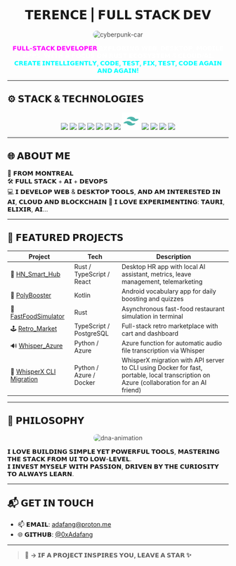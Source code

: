 
<h1 align="center"> 𝗧𝗘𝗥𝗘𝗡𝗖𝗘 | 𝗙𝗨𝗟𝗟 𝗦𝗧𝗔𝗖𝗞 𝗗𝗘𝗩 </h1>

<p align="center">
  <img src="assets/cardash2.gif" width="300" alt="cyberpunk-car" style="opacity:0.8; border-radius:12px;" />
</p>

<p align="center">
  <b style="color:#f0f">
    𝗙𝗨𝗟𝗟-𝗦𝗧𝗔𝗖𝗞 𝗗𝗘𝗩𝗘𝗟𝗢𝗣𝗘𝗥 
  </b>
  <span style="color:white">
    𝗘𝗫𝗣𝗟𝗢𝗥𝗜𝗡𝗚 𝗪𝗘𝗕, 𝗗𝗘𝗦𝗞𝗧𝗢𝗣, 𝗠𝗢𝗕𝗜𝗟𝗘 𝗔𝗣𝗣𝗦, 𝗪𝗜𝗧𝗛 𝗔 𝗙𝗢𝗖𝗨𝗦 𝗢𝗡 𝗥𝗨𝗦𝗧 𝗘𝗖𝗢𝗦𝗬𝗦𝗧𝗘𝗠 & 𝗖𝗟𝗢𝗨𝗗/𝗔𝗜.
  </span><br>
  <b style="color:#0ff">
    𝗖𝗥𝗘𝗔𝗧𝗘 𝗜𝗡𝗧𝗘𝗟𝗟𝗜𝗚𝗘𝗡𝗧𝗟𝗬, 𝗖𝗢𝗗𝗘, 𝗧𝗘𝗦𝗧, 𝗙𝗜𝗫, 𝗧𝗘𝗦𝗧, 𝗖𝗢𝗗𝗘 𝗔𝗚𝗔𝗜𝗡 𝗔𝗡𝗗 𝗔𝗚𝗔𝗜𝗡!
  </b>
</p>

---

## ⚙️ 𝗦𝗧𝗔𝗖𝗞 & 𝗧𝗘𝗖𝗛𝗡𝗢𝗟𝗢𝗚𝗜𝗘𝗦

<p align="center">
  <img src="https://cdn.jsdelivr.net/gh/devicons/devicon/icons/typescript/typescript-original.svg" width="40" />
  <img src="https://cdn.jsdelivr.net/gh/devicons/devicon/icons/rust/rust-original.svg" width="40" />
  <img src="https://cdn.jsdelivr.net/gh/devicons/devicon/icons/go/go-original.svg" width="40" />
  <img src="https://cdn.jsdelivr.net/gh/devicons/devicon/icons/python/python-original.svg" width="40" />
  <img src="https://cdn.jsdelivr.net/gh/devicons/devicon/icons/kotlin/kotlin-original.svg" width="40" />
  <img src="https://cdn.jsdelivr.net/gh/devicons/devicon/icons/elixir/elixir-original.svg" width="40" />
  <img src="https://cdn.jsdelivr.net/gh/devicons/devicon/icons/react/react-original.svg" width="40" />
  <img src="https://raw.githubusercontent.com/PKief/vscode-material-icon-theme/main/icons/tailwindcss.svg" width="40" />
  <img src="https://cdn.jsdelivr.net/gh/devicons/devicon/icons/postgresql/postgresql-original.svg" width="40" />
  <img src="https://cdn.jsdelivr.net/gh/devicons/devicon/icons/docker/docker-original.svg" width="40" />
  <img src="https://cdn.jsdelivr.net/gh/devicons/devicon/icons/azure/azure-original.svg" width="40" />
  <img src="https://cdn.jsdelivr.net/gh/devicons/devicon/icons/bash/bash-original.svg" width="40" />
</p>

---

## 🌐 𝗔𝗕𝗢𝗨𝗧 𝗠𝗘

📍  𝗙𝗥𝗢𝗠 𝗠𝗢𝗡𝗧𝗥𝗘𝗔𝗟    
🛠️ 𝗙𝗨𝗟𝗟 𝗦𝗧𝗔𝗖𝗞 + 𝗔𝗜 + 𝗗𝗘𝗩𝗢𝗣𝗦  
💻 𝗜 𝗗𝗘𝗩𝗘𝗟𝗢𝗣 𝗪𝗘𝗕 & 𝗗𝗘𝗦𝗞𝗧𝗢𝗣 𝗧𝗢𝗢𝗟𝗦, 𝗔𝗡𝗗 𝗔𝗠 𝗜𝗡𝗧𝗘𝗥𝗘𝗦𝗧𝗘𝗗 𝗜𝗡 𝗔𝗜, 𝗖𝗟𝗢𝗨𝗗 𝗔𝗡𝗗 𝗕𝗟𝗢𝗖𝗞𝗖𝗛𝗔𝗜𝗡
🧪 𝗜 𝗟𝗢𝗩𝗘 𝗘𝗫𝗣𝗘𝗥𝗜𝗠𝗘𝗡𝗧𝗜𝗡𝗚: 𝗧𝗔𝗨𝗥𝗜, 𝗘𝗟𝗜𝗫𝗜𝗥, 𝗔𝗜...

---

## 🚀 𝗙𝗘𝗔𝗧𝗨𝗥𝗘𝗗 𝗣𝗥𝗢𝗝𝗘𝗖𝗧𝗦

| Project | Tech | Description |
|---------|------|-------------|
| 🔐 [HN_Smart_Hub](https://github.com/0xAdafang/HN_Smart_Hub) | Rust / TypeScript / React | Desktop HR app with local AI assistant, metrics, leave management, telemarketing |
| 📱 [PolyBooster](https://github.com/0xAdafang/PolyBooster) | Kotlin | Android vocabulary app for daily boosting and quizzes |
| 🍔 [FastFoodSimulator](https://github.com/0xAdafang/FastFoodSimulator) | Rust | Asynchronous fast-food restaurant simulation in terminal |
| 🕹 [Retro_Market](https://github.com/0xAdafang/Retro_Market) | TypeScript / PostgreSQL | Full-stack retro marketplace with cart and dashboard |
| 🔊 [Whisper_Azure](https://github.com/0xAdafang/Whisper_Azure) | Python / Azure | Azure function for automatic audio file transcription via Whisper |
| 🧭 [WhisperX CLI Migration](https://github.com/0xAdafang/WhisperX-worker-Api_Server) | Python / Azure / Docker | WhisperX migration with API server to CLI using Docker for fast, portable, local transcription on Azure (collaboration for an AI friend) |

---

## 🧬 𝗣𝗛𝗜𝗟𝗢𝗦𝗢𝗣𝗛𝗬

<p align="center">
  <img src="assets/dna4.gif" width="300" alt="dna-animation" style="opacity:0.8; border-radius:12px;" />
</p>

𝗜 𝗟𝗢𝗩𝗘 𝗕𝗨𝗜𝗟𝗗𝗜𝗡𝗚 **𝗦𝗜𝗠𝗣𝗟𝗘 𝗬𝗘𝗧 𝗣𝗢𝗪𝗘𝗥𝗙𝗨𝗟** 𝗧𝗢𝗢𝗟𝗦, 𝗠𝗔𝗦𝗧𝗘𝗥𝗜𝗡𝗚 𝗧𝗛𝗘 𝗦𝗧𝗔𝗖𝗞 𝗙𝗥𝗢𝗠 𝗨𝗜 𝗧𝗢 𝗟𝗢𝗪-𝗟𝗘𝗩𝗘𝗟.  
𝗜 𝗜𝗡𝗩𝗘𝗦𝗧 𝗠𝗬𝗦𝗘𝗟𝗙 𝗪𝗜𝗧𝗛 𝗣𝗔𝗦𝗦𝗜𝗢𝗡, 𝗗𝗥𝗜𝗩𝗘𝗡 𝗕𝗬 𝗧𝗛𝗘 𝗖𝗨𝗥𝗜𝗢𝗦𝗜𝗧𝗬 𝗧𝗢 𝗔𝗟𝗪𝗔𝗬𝗦 𝗟𝗘𝗔𝗥𝗡.

---

## 📬 𝗚𝗘𝗧 𝗜𝗡 𝗧𝗢𝗨𝗖𝗛

- 📫 𝗘𝗠𝗔𝗜𝗟: [adafang@proton.me](mailto:adafang@proton.me)  
- 🌐 𝗚𝗜𝗧𝗛𝗨𝗕: [@0xAdafang](https://github.com/0xAdafang)

---

> 🔹 <b> -> 𝗜𝗙 𝗔 𝗣𝗥𝗢𝗝𝗘𝗖𝗧 𝗜𝗡𝗦𝗣𝗜𝗥𝗘𝗦 𝗬𝗢𝗨, 𝗟𝗘𝗔𝗩𝗘 𝗔 𝗦𝗧𝗔𝗥 ✨</b>
